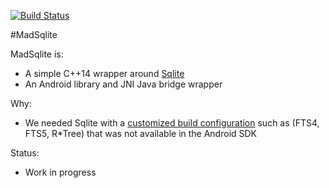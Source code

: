 [![Build Status](https://api.travis-ci.org/manimaul/madsqlite.png?branch=master)](https://api.travis-ci.org/manimaul/madsqlite.png?branch=master)

#MadSqlite

MadSqlite is:
 * A simple C++14 wrapper around [Sqlite](https://www.sqlite.org/)
 * An Android library and JNI Java bridge wrapper
  
Why:
 * We needed Sqlite with a [customized build configuration](https://www.sqlite.org/compile.html) such as 
 (FTS4, FTS5, R*Tree) that was not available in the Android SDK
 
Status:
 * Work in progress